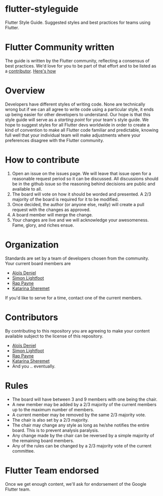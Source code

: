 
# flutter-styleguide

Flutter Style Guide. Suggested styles and best practices for teams using Flutter.

# Flutter Community written

The guide is written by the Flutter community, reflecting a consensus of best practices. We'd love for you to be part of that effort and to be listed as a [contributor](#contributors). [Here's how](#how-to-contribute)

# Overview

Developers have different styles of writing code. None are technically wrong but if we can all agree to write code using a particular style, it ends up being easier for other developers to understand. Our hope is that this style guide will serve as a *starting point* for your team's style guide. We hope to suggest styles for all Flutter devs worldwide in order to create a kind of convention to make all Flutter code familiar and predictable, knowing full well that your individual team will make adjustments where your preferences disagree with the Flutter community.

# How to contribute

1. Open an issue on the issues page. We will leave that issue open for a reasonable request period so it can be discussed. All discussions should be in the github issue so the reasoning behind decisions are public and available to all.
2. The board will vote on how it should be worded and presented. A 2/3 majority of the board is required for it to be modified.
3. Once decided, the author (or anyone else, really) will create a pull request with the changes as approved.
4. A board member will merge the change.
5. Your changes are live and we will acknowledge your awesomeness. Fame, glory, and riches ensue.


# Organization
Standards are set by a team of developers chosen from the community. Your current board members are
- [Aloïs Deniel](https://github.com/aloisdeniel)
- [Simon Lightfoot](https://github.com/slightfoot) 
- [Rap Payne](https://github.com/rapPayne)
- [Katarina Sheremet](https://github.com/ksheremet)

If you'd like to serve for a time, contact one of the current members. 

# Contributors
By contributing to this repository you are agreeing to make your content available subject to the license of this repository.
- [Aloïs Deniel](https://github.com/aloisdeniel)
- [Simon Lightfoot](https://github.com/slightfoot)
- [Rap Payne](https://github.com/rapPayne)
- [Katarina Sheremet](https://github.com/ksheremet)
- And you .. eventually. 

# Rules
- The board will have between 3 and 9 members with one being the chair.
- A new member may be added by a 2/3 majority of the current members up to the maximum number of members.
- A current member may be removed by the same 2/3 majority vote.
- The chair is also set by a 2/3 majority. 
- The chair may change any style as long as he/she notifies the entire board. This is to prevent analysis paralysis. 
- Any change made by the chair can be reversed by a simple majority of the remaining board members.
- Any of the rules can be changed by a 2/3 majority vote of the current committee.

# Flutter Team endorsed

Once we get enough content, we'll ask for endorsement of the Google Flutter team. 
